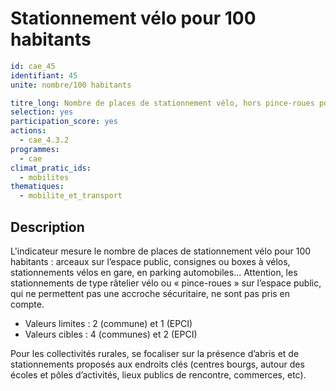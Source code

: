 # Stationnement vélo pour 100 habitants
```yaml
id: cae_45
identifiant: 45
unite: nombre/100 habitants

titre_long: Nombre de places de stationnement vélo, hors pince-roues pour 100 habitants
selection: yes
participation_score: yes
actions:
  - cae_4.3.2
programmes:
  - cae
climat_pratic_ids:
  - mobilites
thematiques:
  - mobilite_et_transport
```
## Description
L'indicateur mesure le nombre de places de stationnement vélo pour 100 habitants : arceaux sur l’espace public, consignes ou boxes à vélos, stationnements vélos en gare, en parking automobiles... Attention, les stationnements de type râtelier vélo ou « pince-roues » sur l’espace public, qui ne permettent pas une accroche sécuritaire, ne sont pas pris en compte.
- Valeurs limites : 2 (commune) et 1 (EPCI)
- Valeurs cibles : 4 (communes) et 2 (EPCI)

Pour les collectivités rurales, se focaliser sur la présence d’abris et de stationnements proposés aux endroits clés (centres bourgs, autour des écoles et pôles d’activités, lieux publics de rencontre, commerces, etc).

